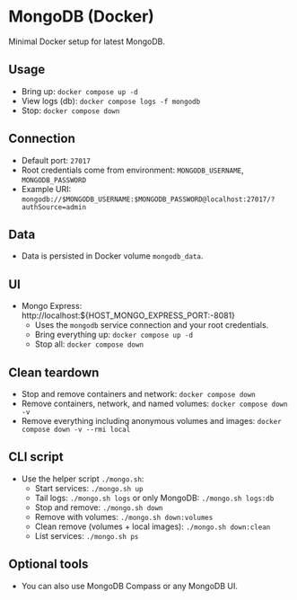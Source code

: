 # MongoDB (Docker)

Minimal Docker setup for latest MongoDB.

## Usage

- Bring up: `docker compose up -d`
- View logs (db): `docker compose logs -f mongodb`
- Stop: `docker compose down`

 

## Connection

- Default port: `27017`
- Root credentials come from environment: `MONGODB_USERNAME`, `MONGODB_PASSWORD`
- Example URI: `mongodb://$MONGODB_USERNAME:$MONGODB_PASSWORD@localhost:27017/?authSource=admin`

## Data

- Data is persisted in Docker volume `mongodb_data`.

## UI

- Mongo Express: http://localhost:${HOST_MONGO_EXPRESS_PORT:-8081}
  - Uses the `mongodb` service connection and your root credentials.
  - Bring everything up: `docker compose up -d`
  - Stop all: `docker compose down`

## Clean teardown

- Stop and remove containers and network: `docker compose down`
- Remove containers, network, and named volumes: `docker compose down -v`
- Remove everything including anonymous volumes and images: `docker compose down -v --rmi local`

## CLI script

- Use the helper script `./mongo.sh`:
  - Start services: `./mongo.sh up`
  - Tail logs: `./mongo.sh logs` or only MongoDB: `./mongo.sh logs:db`
  - Stop and remove: `./mongo.sh down`
  - Remove with volumes: `./mongo.sh down:volumes`
  - Clean remove (volumes + local images): `./mongo.sh down:clean`
  - List services: `./mongo.sh ps`

 

## Optional tools

- You can also use MongoDB Compass or any MongoDB UI.
